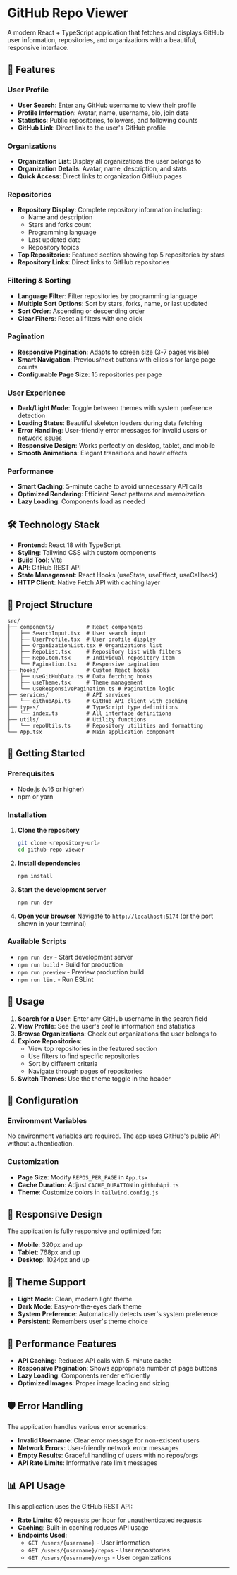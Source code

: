 # GitHub Repo Viewer

A modern React + TypeScript application that fetches and displays GitHub user information, repositories, and organizations with a beautiful, responsive interface.

## 🚀 Features

### User Profile
- **User Search**: Enter any GitHub username to view their profile
- **Profile Information**: Avatar, name, username, bio, join date
- **Statistics**: Public repositories, followers, and following counts
- **GitHub Link**: Direct link to the user's GitHub profile

### Organizations
- **Organization List**: Display all organizations the user belongs to
- **Organization Details**: Avatar, name, description, and stats
- **Quick Access**: Direct links to organization GitHub pages

### Repositories
- **Repository Display**: Complete repository information including:
  - Name and description
  - Stars and forks count
  - Programming language
  - Last updated date
  - Repository topics
- **Top Repositories**: Featured section showing top 5 repositories by stars
- **Repository Links**: Direct links to GitHub repositories

### Filtering & Sorting
- **Language Filter**: Filter repositories by programming language
- **Multiple Sort Options**: Sort by stars, forks, name, or last updated
- **Sort Order**: Ascending or descending order
- **Clear Filters**: Reset all filters with one click

### Pagination
- **Responsive Pagination**: Adapts to screen size (3-7 pages visible)
- **Smart Navigation**: Previous/next buttons with ellipsis for large page counts
- **Configurable Page Size**: 15 repositories per page

### User Experience
- **Dark/Light Mode**: Toggle between themes with system preference detection
- **Loading States**: Beautiful skeleton loaders during data fetching
- **Error Handling**: User-friendly error messages for invalid users or network issues
- **Responsive Design**: Works perfectly on desktop, tablet, and mobile
- **Smooth Animations**: Elegant transitions and hover effects

### Performance
- **Smart Caching**: 5-minute cache to avoid unnecessary API calls
- **Optimized Rendering**: Efficient React patterns and memoization
- **Lazy Loading**: Components load as needed

## 🛠️ Technology Stack

- **Frontend**: React 18 with TypeScript
- **Styling**: Tailwind CSS with custom components
- **Build Tool**: Vite
- **API**: GitHub REST API
- **State Management**: React Hooks (useState, useEffect, useCallback)
- **HTTP Client**: Native Fetch API with caching layer

## 📁 Project Structure

```
src/
├── components/          # React components
│   ├── SearchInput.tsx  # User search input
│   ├── UserProfile.tsx  # User profile display
│   ├── OrganizationList.tsx # Organizations list
│   ├── RepoList.tsx     # Repository list with filters
│   ├── RepoItem.tsx     # Individual repository item
│   └── Pagination.tsx   # Responsive pagination
├── hooks/               # Custom React hooks
│   ├── useGitHubData.ts # Data fetching hooks
│   ├── useTheme.tsx     # Theme management
│   └── useResponsivePagination.ts # Pagination logic
├── services/            # API services
│   └── githubApi.ts     # GitHub API client with caching
├── types/               # TypeScript type definitions
│   └── index.ts         # All interface definitions
├── utils/               # Utility functions
│   └── repoUtils.ts     # Repository utilities and formatting
└── App.tsx              # Main application component
```

## 🚀 Getting Started

### Prerequisites
- Node.js (v16 or higher)
- npm or yarn

### Installation

1. **Clone the repository**
   ```bash
   git clone <repository-url>
   cd github-repo-viewer
   ```

2. **Install dependencies**
   ```bash
   npm install
   ```

3. **Start the development server**
   ```bash
   npm run dev
   ```

4. **Open your browser**
   Navigate to `http://localhost:5174` (or the port shown in your terminal)

### Available Scripts

- `npm run dev` - Start development server
- `npm run build` - Build for production
- `npm run preview` - Preview production build
- `npm run lint` - Run ESLint

## 🎯 Usage

1. **Search for a User**: Enter any GitHub username in the search field
2. **View Profile**: See the user's profile information and statistics
3. **Browse Organizations**: Check out organizations the user belongs to
4. **Explore Repositories**: 
   - View top repositories in the featured section
   - Use filters to find specific repositories
   - Sort by different criteria
   - Navigate through pages of repositories
5. **Switch Themes**: Use the theme toggle in the header

## 🔧 Configuration

### Environment Variables
No environment variables are required. The app uses GitHub's public API without authentication.

### Customization
- **Page Size**: Modify `REPOS_PER_PAGE` in `App.tsx`
- **Cache Duration**: Adjust `CACHE_DURATION` in `githubApi.ts`
- **Theme**: Customize colors in `tailwind.config.js`

## 📱 Responsive Design

The application is fully responsive and optimized for:
- **Mobile**: 320px and up
- **Tablet**: 768px and up  
- **Desktop**: 1024px and up

## 🌙 Theme Support

- **Light Mode**: Clean, modern light theme
- **Dark Mode**: Easy-on-the-eyes dark theme
- **System Preference**: Automatically detects user's system preference
- **Persistent**: Remembers user's theme choice

## 🚀 Performance Features

- **API Caching**: Reduces API calls with 5-minute cache
- **Responsive Pagination**: Shows appropriate number of page buttons
- **Lazy Loading**: Components render efficiently
- **Optimized Images**: Proper image loading and sizing

## 🛡️ Error Handling

The application handles various error scenarios:
- **Invalid Username**: Clear error message for non-existent users
- **Network Errors**: User-friendly network error messages
- **Empty Results**: Graceful handling of users with no repos/orgs
- **API Rate Limits**: Informative rate limit messages

## 📊 API Usage

This application uses the GitHub REST API:
- **Rate Limits**: 60 requests per hour for unauthenticated requests
- **Caching**: Built-in caching reduces API usage
- **Endpoints Used**:
  - `GET /users/{username}` - User information
  - `GET /users/{username}/repos` - User repositories
  - `GET /users/{username}/orgs` - User organizations



---


